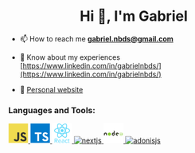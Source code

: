 <h1 align="center">Hi 👋, I'm Gabriel</h1>

- 📫 How to reach me **gabriel.nbds@gmail.com**

- 📄 Know about my experiences [https://www.linkedin.com/in/gabrielnbds/](https://www.linkedin.com/in/gabrielnbds/)

- 👤 [Personal website](https://www.gabrielnbds.dev/)

<h3 align="left">Languages and Tools:</h3>
<p align="left">
  <a href="https://developer.mozilla.org/en-US/docs/Web/JavaScript" target="_blank">
    <img
      src="https://raw.githubusercontent.com/devicons/devicon/master/icons/javascript/javascript-original.svg"
      alt="javascript"
      width="40"
      height="40"
    />
  </a>

  <a href="https://www.typescriptlang.org/" target="_blank">
    <img
      src="https://raw.githubusercontent.com/devicons/devicon/master/icons/typescript/typescript-original.svg"
      alt="typescript"
      width="40"
      height="40"
    />
  </a>

  <a href="https://reactjs.org/" target="_blank">
    <img
      src="https://raw.githubusercontent.com/devicons/devicon/master/icons/react/react-original-wordmark.svg"
      alt="react"
      width="40"
      height="40"
    />
  </a>

  <a href="https://nextjs.org/" target="_blank">
    <img
      src="https://www.svgrepo.com/show/354113/nextjs-icon.svg"
      alt="nextjs"
      width="40"
      height="40"
    />
  </a>

  <a href="https://nodejs.org" target="_blank">
    <img
      src="https://raw.githubusercontent.com/devicons/devicon/master/icons/nodejs/nodejs-original-wordmark.svg"
      alt="nodejs"
      width="40"
      height="40"
    />
  </a>

  <a href="https://adonisjs.com/" target="_blank">
    <img
      src="https://avatars.githubusercontent.com/u/13810373?s=280&v=4"
      alt="adonisjs"
      width="40"
      height="40"
    />
  </a>
</p>
